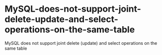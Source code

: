 # MySQL-does-not-support-joint-delete-update-and-select-operations-on-the-same-table
MySQL does not support joint delete (update) and select operations on the same table
